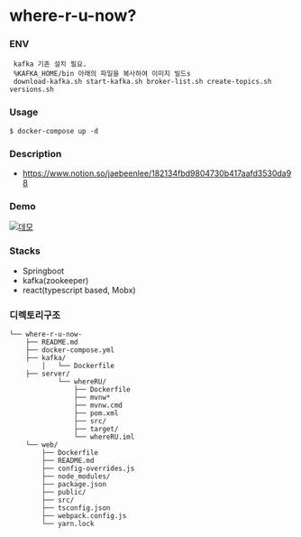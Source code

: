 # where-r-u-now?
### ENV
```aidl
 kafka 기존 설치 필요.
 %KAFKA_HOME/bin 아래의 파일을 복사하여 이미지 빌드s
 download-kafka.sh start-kafka.sh broker-list.sh create-topics.sh versions.sh
```

### Usage
```
$ docker-compose up -d
```

### Description

- https://www.notion.so/jaebeenlee/182134fbd9804730b417aafd3530da98

### Demo

[![데모](http://img.youtube.com/vi/jliI87aV7vI/0.jpg)](https://youtu.be/jliI87aV7vI)


### Stacks

- Springboot
- kafka(zookeeper)
- react(typescript based, Mobx)

### 디렉토리구조
```
└── where-r-u-now-
    ├── README.md
    ├── docker-compose.yml
    ├── kafka/
        │   └── Dockerfile
    ├── server/
            └── whereRU/
                ├── Dockerfile
                ├── mvnw*
                ├── mvnw.cmd
                ├── pom.xml
                ├── src/
                ├── target/
                └── whereRU.iml
    └── web/
        ├── Dockerfile
        ├── README.md
        ├── config-overrides.js
        ├── node_modules/
        ├── package.json
        ├── public/
        ├── src/
        ├── tsconfig.json
        ├── webpack.config.js
        └── yarn.lock
```
